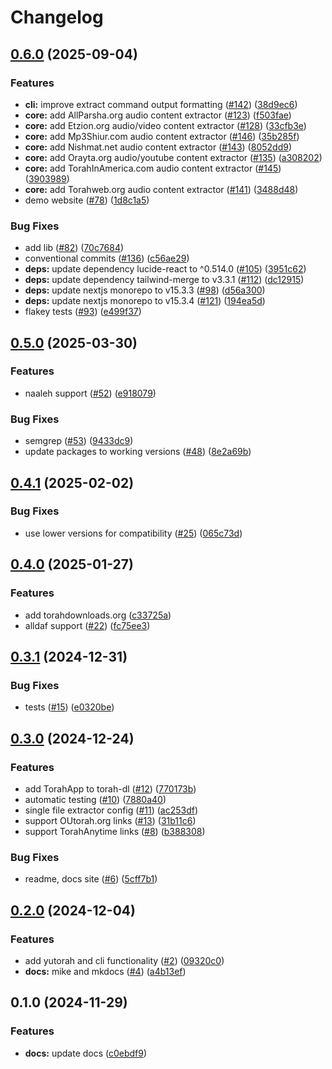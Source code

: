 # Changelog

## [0.6.0](https://github.com/SoferAi/torah-dl/compare/v0.5.0...v0.6.0) (2025-09-04)


### Features

* **cli:** improve extract command output formatting ([#142](https://github.com/SoferAi/torah-dl/issues/142)) ([38d9ec6](https://github.com/SoferAi/torah-dl/commit/38d9ec66862905378498d117d62c641a8529acbc))
* **core:** add AllParsha.org audio content extractor ([#123](https://github.com/SoferAi/torah-dl/issues/123)) ([f503fae](https://github.com/SoferAi/torah-dl/commit/f503faee1801b412e3d6535f497e19a8e50b8d99))
* **core:** add Etzion.org audio/video content extractor ([#128](https://github.com/SoferAi/torah-dl/issues/128)) ([33cfb3e](https://github.com/SoferAi/torah-dl/commit/33cfb3ee40a3f319879c69cdca42385f5751e341))
* **core:** add Mp3Shiur.com audio content extractor ([#146](https://github.com/SoferAi/torah-dl/issues/146)) ([35b285f](https://github.com/SoferAi/torah-dl/commit/35b285fdc2a6a335d6d6801f0cf5ccdfcceeedc2))
* **core:** add Nishmat.net audio content extractor ([#143](https://github.com/SoferAi/torah-dl/issues/143)) ([8052dd9](https://github.com/SoferAi/torah-dl/commit/8052dd99659b5c91813da17c0e3e3f8e742135e2))
* **core:** add Orayta.org audio/youtube content extractor ([#135](https://github.com/SoferAi/torah-dl/issues/135)) ([a308202](https://github.com/SoferAi/torah-dl/commit/a30820233307d2cf20308e5319f1f94973fdf237))
* **core:** add TorahInAmerica.com audio content extractor ([#145](https://github.com/SoferAi/torah-dl/issues/145)) ([3903989](https://github.com/SoferAi/torah-dl/commit/390398940c4a4e960c8b8e4b0a0c37ecc4bc97cf))
* **core:** add Torahweb.org audio content extractor ([#141](https://github.com/SoferAi/torah-dl/issues/141)) ([3488d48](https://github.com/SoferAi/torah-dl/commit/3488d48db4485687f9ff040e84c1cb2891bc5b2d))
* demo website ([#78](https://github.com/SoferAi/torah-dl/issues/78)) ([1d8c1a5](https://github.com/SoferAi/torah-dl/commit/1d8c1a5150c76565035d041e0f2e761815336b6c))


### Bug Fixes

* add lib ([#82](https://github.com/SoferAi/torah-dl/issues/82)) ([70c7684](https://github.com/SoferAi/torah-dl/commit/70c76847b8ff5fedbc548e558ec82ac5b09dcbc7))
* conventional commits ([#136](https://github.com/SoferAi/torah-dl/issues/136)) ([c56ae29](https://github.com/SoferAi/torah-dl/commit/c56ae298b10cd0b404388cef5e91a5c457bf747d))
* **deps:** update dependency lucide-react to ^0.514.0 ([#105](https://github.com/SoferAi/torah-dl/issues/105)) ([3951c62](https://github.com/SoferAi/torah-dl/commit/3951c62cc87a4cd87e92f6cedaebb4c17b0ccee8))
* **deps:** update dependency tailwind-merge to v3.3.1 ([#112](https://github.com/SoferAi/torah-dl/issues/112)) ([dc12915](https://github.com/SoferAi/torah-dl/commit/dc12915419f0841203cdaf9ba63a4b80c71f8b19))
* **deps:** update nextjs monorepo to v15.3.3 ([#98](https://github.com/SoferAi/torah-dl/issues/98)) ([d56a300](https://github.com/SoferAi/torah-dl/commit/d56a30075aeb9a674a9e1f275c2bc405775d46d8))
* **deps:** update nextjs monorepo to v15.3.4 ([#121](https://github.com/SoferAi/torah-dl/issues/121)) ([194ea5d](https://github.com/SoferAi/torah-dl/commit/194ea5dc53b23c0061d7cff923a19b00c76562d2))
* flakey tests ([#93](https://github.com/SoferAi/torah-dl/issues/93)) ([e499f37](https://github.com/SoferAi/torah-dl/commit/e499f3763864d93177d4a5a400c6caaaf870e6be))

## [0.5.0](https://github.com/SoferAi/torah-dl/compare/v0.4.1...v0.5.0) (2025-03-30)


### Features

* naaleh support ([#52](https://github.com/SoferAi/torah-dl/issues/52)) ([e918079](https://github.com/SoferAi/torah-dl/commit/e918079c353d4a18e56460cfd57e2ec747742edc))


### Bug Fixes

* semgrep ([#53](https://github.com/SoferAi/torah-dl/issues/53)) ([9433dc9](https://github.com/SoferAi/torah-dl/commit/9433dc982e5fd83a79c02cb58a2fc946efc5950a))
* update packages to working versions ([#48](https://github.com/SoferAi/torah-dl/issues/48)) ([8e2a69b](https://github.com/SoferAi/torah-dl/commit/8e2a69b5e50fac36574f26e136cd3fd1fa6bb5ee))

## [0.4.1](https://github.com/SoferAi/torah-dl/compare/v0.4.0...v0.4.1) (2025-02-02)


### Bug Fixes

* use lower versions for compatibility ([#25](https://github.com/SoferAi/torah-dl/issues/25)) ([065c73d](https://github.com/SoferAi/torah-dl/commit/065c73d7d13d9cb33781056089d372eee33716a5))

## [0.4.0](https://github.com/SoferAi/torah-dl/compare/v0.3.1...v0.4.0) (2025-01-27)


### Features

* add torahdownloads.org ([c33725a](https://github.com/SoferAi/torah-dl/commit/c33725aa5b938b7d0b3dd3e24a90d93168e9e047))
* alldaf support ([#22](https://github.com/SoferAi/torah-dl/issues/22)) ([fc75ee3](https://github.com/SoferAi/torah-dl/commit/fc75ee33e69f1bcd8c9080dbe31bccb43920406e))

## [0.3.1](https://github.com/SoferAi/torah-dl/compare/v0.3.0...v0.3.1) (2024-12-31)


### Bug Fixes

* tests ([#15](https://github.com/SoferAi/torah-dl/issues/15)) ([e0320be](https://github.com/SoferAi/torah-dl/commit/e0320bea57feeb12db1463056e019464340b6385))

## [0.3.0](https://github.com/SoferAi/torah-dl/compare/v0.2.0...v0.3.0) (2024-12-24)


### Features

* add TorahApp to torah-dl ([#12](https://github.com/SoferAi/torah-dl/issues/12)) ([770173b](https://github.com/SoferAi/torah-dl/commit/770173b31602ae0e755556ccaac6b9a3a94ba720))
* automatic testing ([#10](https://github.com/SoferAi/torah-dl/issues/10)) ([7880a40](https://github.com/SoferAi/torah-dl/commit/7880a4067ace6b6548683c2e7bc96e7e08ea8cae))
* single file extractor config ([#11](https://github.com/SoferAi/torah-dl/issues/11)) ([ac253df](https://github.com/SoferAi/torah-dl/commit/ac253dfb08e198ad8c32b67e56beb05857d26cbb))
* support OUtorah.org links ([#13](https://github.com/SoferAi/torah-dl/issues/13)) ([31b11c6](https://github.com/SoferAi/torah-dl/commit/31b11c6548c8d0b866cba4c0f45671e70bc366fb))
* support TorahAnytime links ([#8](https://github.com/SoferAi/torah-dl/issues/8)) ([b388308](https://github.com/SoferAi/torah-dl/commit/b388308ac8a08ef3fb8fa0c961d5c613edfdc64f))


### Bug Fixes

* readme, docs site ([#6](https://github.com/SoferAi/torah-dl/issues/6)) ([5cff7b1](https://github.com/SoferAi/torah-dl/commit/5cff7b14f29f4d2891aa1c94517116e351c19091))

## [0.2.0](https://github.com/SoferAi/torah-dl/compare/v0.1.0...v0.2.0) (2024-12-04)


### Features

* add yutorah and cli functionality ([#2](https://github.com/SoferAi/torah-dl/issues/2)) ([09320c0](https://github.com/SoferAi/torah-dl/commit/09320c0af7e358f14e3ee9e086efa93a885d6632))
* **docs:** mike and mkdocs ([#4](https://github.com/SoferAi/torah-dl/issues/4)) ([a4b13ef](https://github.com/SoferAi/torah-dl/commit/a4b13efffe124507df10d22f72d5174590827ca9))

## 0.1.0 (2024-11-29)


### Features

* **docs:** update docs ([c0ebdf9](https://github.com/SoferAi/torah-dl/commit/c0ebdf9ad6528b2437f4b38ea24dfbf4fc49c684))
